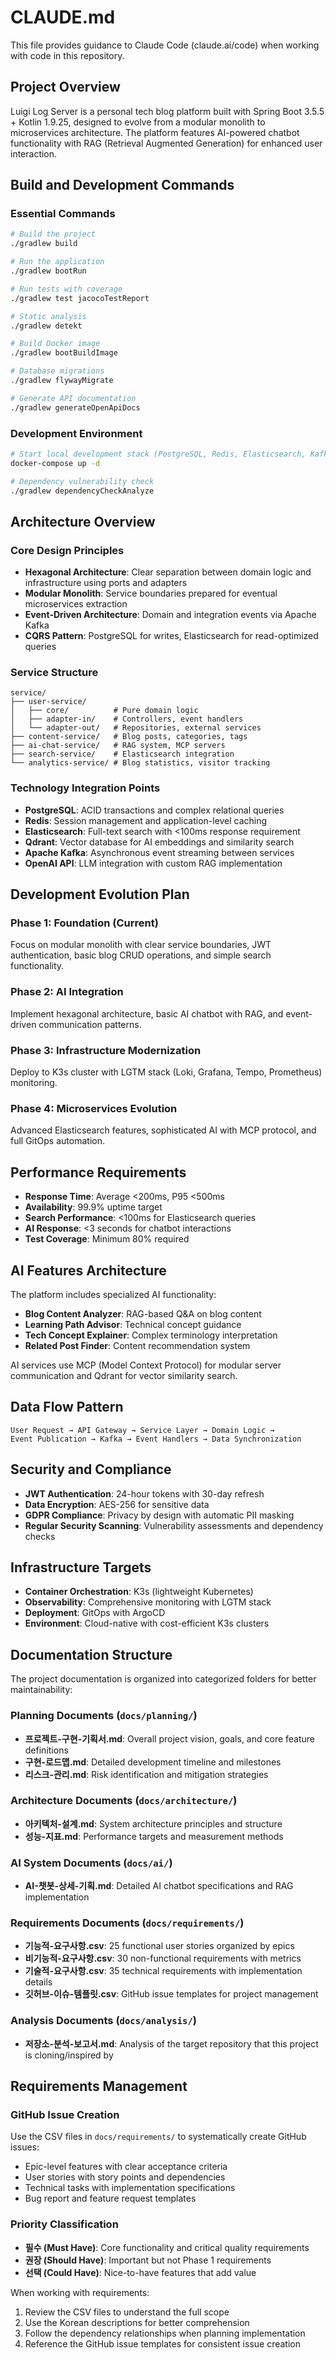 # CLAUDE.md

This file provides guidance to Claude Code (claude.ai/code) when working with code in this repository.

## Project Overview

Luigi Log Server is a personal tech blog platform built with Spring Boot 3.5.5 + Kotlin 1.9.25, designed to evolve from a modular monolith to microservices architecture. The platform features AI-powered chatbot functionality with RAG (Retrieval Augmented Generation) for enhanced user interaction.

## Build and Development Commands

### Essential Commands
```bash
# Build the project
./gradlew build

# Run the application
./gradlew bootRun

# Run tests with coverage
./gradlew test jacocoTestReport

# Static analysis
./gradlew detekt

# Build Docker image
./gradlew bootBuildImage

# Database migrations
./gradlew flywayMigrate

# Generate API documentation
./gradlew generateOpenApiDocs
```

### Development Environment
```bash
# Start local development stack (PostgreSQL, Redis, Elasticsearch, Kafka)
docker-compose up -d

# Dependency vulnerability check
./gradlew dependencyCheckAnalyze
```

## Architecture Overview

### Core Design Principles
- **Hexagonal Architecture**: Clear separation between domain logic and infrastructure using ports and adapters
- **Modular Monolith**: Service boundaries prepared for eventual microservices extraction
- **Event-Driven Architecture**: Domain and integration events via Apache Kafka
- **CQRS Pattern**: PostgreSQL for writes, Elasticsearch for read-optimized queries

### Service Structure
```
service/
├── user-service/
│   ├── core/          # Pure domain logic
│   ├── adapter-in/    # Controllers, event handlers
│   └── adapter-out/   # Repositories, external services
├── content-service/   # Blog posts, categories, tags
├── ai-chat-service/   # RAG system, MCP servers
├── search-service/    # Elasticsearch integration
└── analytics-service/ # Blog statistics, visitor tracking
```

### Technology Integration Points
- **PostgreSQL**: ACID transactions and complex relational queries
- **Redis**: Session management and application-level caching
- **Elasticsearch**: Full-text search with <100ms response requirement
- **Qdrant**: Vector database for AI embeddings and similarity search
- **Apache Kafka**: Asynchronous event streaming between services
- **OpenAI API**: LLM integration with custom RAG implementation

## Development Evolution Plan

### Phase 1: Foundation (Current)
Focus on modular monolith with clear service boundaries, JWT authentication, basic blog CRUD operations, and simple search functionality.

### Phase 2: AI Integration
Implement hexagonal architecture, basic AI chatbot with RAG, and event-driven communication patterns.

### Phase 3: Infrastructure Modernization
Deploy to K3s cluster with LGTM stack (Loki, Grafana, Tempo, Prometheus) monitoring.

### Phase 4: Microservices Evolution
Advanced Elasticsearch features, sophisticated AI with MCP protocol, and full GitOps automation.

## Performance Requirements

- **Response Time**: Average <200ms, P95 <500ms
- **Availability**: 99.9% uptime target
- **Search Performance**: <100ms for Elasticsearch queries
- **AI Response**: <3 seconds for chatbot interactions
- **Test Coverage**: Minimum 80% required

## AI Features Architecture

The platform includes specialized AI functionality:
- **Blog Content Analyzer**: RAG-based Q&A on blog content
- **Learning Path Advisor**: Technical concept guidance
- **Tech Concept Explainer**: Complex terminology interpretation
- **Related Post Finder**: Content recommendation system

AI services use MCP (Model Context Protocol) for modular server communication and Qdrant for vector similarity search.

## Data Flow Pattern

```
User Request → API Gateway → Service Layer → Domain Logic → 
Event Publication → Kafka → Event Handlers → Data Synchronization
```

## Security and Compliance

- **JWT Authentication**: 24-hour tokens with 30-day refresh
- **Data Encryption**: AES-256 for sensitive data
- **GDPR Compliance**: Privacy by design with automatic PII masking
- **Regular Security Scanning**: Vulnerability assessments and dependency checks

## Infrastructure Targets

- **Container Orchestration**: K3s (lightweight Kubernetes)
- **Observability**: Comprehensive monitoring with LGTM stack
- **Deployment**: GitOps with ArgoCD
- **Environment**: Cloud-native with cost-efficient K3s clusters

## Documentation Structure

The project documentation is organized into categorized folders for better maintainability:

### Planning Documents (`docs/planning/`)
- **프로젝트-구현-기획서.md**: Overall project vision, goals, and core feature definitions
- **구현-로드맵.md**: Detailed development timeline and milestones
- **리스크-관리.md**: Risk identification and mitigation strategies

### Architecture Documents (`docs/architecture/`)
- **아키텍처-설계.md**: System architecture principles and structure
- **성능-지표.md**: Performance targets and measurement methods

### AI System Documents (`docs/ai/`)
- **AI-챗봇-상세-기획.md**: Detailed AI chatbot specifications and RAG implementation

### Requirements Documents (`docs/requirements/`)
- **기능적-요구사항.csv**: 25 functional user stories organized by epics
- **비기능적-요구사항.csv**: 30 non-functional requirements with metrics
- **기술적-요구사항.csv**: 35 technical requirements with implementation details
- **깃허브-이슈-템플릿.csv**: GitHub issue templates for project management

### Analysis Documents (`docs/analysis/`)
- **저장소-분석-보고서.md**: Analysis of the target repository that this project is cloning/inspired by

## Requirements Management

### GitHub Issue Creation
Use the CSV files in `docs/requirements/` to systematically create GitHub issues:
- Epic-level features with clear acceptance criteria
- User stories with story points and dependencies
- Technical tasks with implementation specifications
- Bug report and feature request templates

### Priority Classification
- **필수 (Must Have)**: Core functionality and critical quality requirements
- **권장 (Should Have)**: Important but not Phase 1 requirements
- **선택 (Could Have)**: Nice-to-have features that add value

When working with requirements:
1. Review the CSV files to understand the full scope
2. Use the Korean descriptions for better comprehension
3. Follow the dependency relationships when planning implementation
4. Reference the GitHub issue templates for consistent issue creation